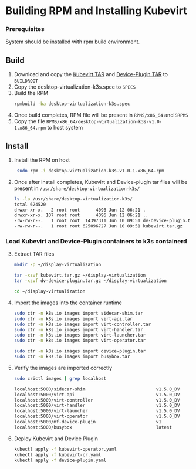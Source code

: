 # Building RPM and Installing Kubevirt

### Prerequisites
System should be installed with rpm build environment.

## Build

1. Download and copy the [Kubevirt TAR](link_to_kubevier_tar) and [Device-Plugin TAR](link_to_dp_tar) to `BUILDROOT`
2. Copy the desktop-virtualization-k3s.spec to `SPECS`
3. Build the RPM
   ```sh
   rpmbuild -ba desktop-virtualization-k3s.spec
   ```
4. Once build completes, RPM file will be present in `RPMS/x86_64` and `SRPMS`
5. Copy the file `RPMS/x86_64/desktop-virtualization-k3s-v1.0-1.x86_64.rpm` to host system

## Install
1. Install the RPM on host
   ```sh
    sudo rpm -i desktop-virtualization-k3s-v1.0-1.x86_64.rpm
   ```
2. Once after install completes, Kubevirt and Device-plugin tar files will be present in `/usr/share/desktop-virtualization-k3s/`
   ```sh
   ls -la /usr/share/desktop-virtualization-k3s/
   total 624520
   drwxr-xr-x.   2 root root      4096 Jun 12 06:21 .
   drwxr-xr-x. 107 root root      4096 Jun 12 06:21 ..
   -rw-rw-r--.   1 root root  14397311 Jun 10 09:51 dv-device-plugin.tar.gz
   -rw-rw-r--.   1 root root 625096727 Jun 10 09:51 kubevirt.tar.gz
   ```

### Load Kubevirt and Device-Plugin containers to k3s containerd

3.  Extract TAR files
    ```sh
    mkdir -p ~/display-virtualization

    tar -xzvf kubevirt.tar.gz ~/display-virtualization
    tar -xzvf dv-device-plugin.tar.gz ~/display-virtualization

    cd ~/display-virtualization
    ```
4.  Import the images into the container runtime
    ```sh
    sudo ctr -n k8s.io images import sidecar-shim.tar 
    sudo ctr -n k8s.io images import virt-api.tar
    sudo ctr -n k8s.io images import virt-controller.tar
    sudo ctr -n k8s.io images import virt-handler.tar
    sudo ctr -n k8s.io images import virt-launcher.tar
    sudo ctr -n k8s.io images import virt-operator.tar

    sudo ctr -n k8s.io images import device-plugin.tar
    sudo ctr -n k8s.io images import busybox.tar
    ```
5.  Verify the images are imported correctly
    ```sh
    sudo crictl images | grep localhost

    localhost:5000/sidecar-shim                           v1.5.0_DV           c48d79a700926       51.5MB
    localhost:5000/virt-api                               v1.5.0_DV           025a39d7f7504       28.6MB
    localhost:5000/virt-controller                        v1.5.0_DV           d1cb23d032aa0       27.9MB
    localhost:5000/virt-handler                           v1.5.0_DV           a9bd1a37e2e0c       90.7MB
    localhost:5000/virt-launcher                          v1.5.0_DV           c69ddc6b90387       403MB
    localhost:5000/virt-operator                          v1.5.0_DV           99462ddb3a866       39.8MB
    localhost:5000/mf-device-plugin                       v1                  156ba1fcaf549       21.3MB
    localhost:5000/busybox                                latest              ff7a7936e9306       2.21MB
    ```
6.  Deploy Kubevirt and Device Plugin
    ```sh
    kubectl apply -f kubevirt-operator.yaml
    kubectl apply -f kubevirt-cr.yaml
    kubectl apply -f device-plugin.yaml
    ```